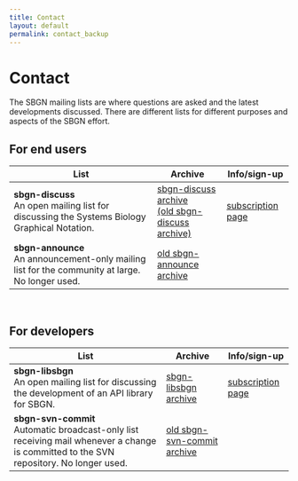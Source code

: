 ```yaml
---
title: Contact
layout: default
permalink: contact_backup
---
```


# Contact

The SBGN mailing lists are where questions are asked and the latest developments discussed. There are different lists for different purposes and aspects of the SBGN effort.

## For end users

 List | Archive | Info/sign-up
--|---|--
**sbgn-discuss** <br> An open mailing list for discussing the Systems Biology Graphical Notation.  | [sbgn-discuss archive](https://groups.google.com/forum/#!forum/sbgn-discuss) <br> [(old sbgn-discuss archive)](https://lists.caltech.edu/pipermail/sbgn-discuss/) | [subscription page](https://groups.google.com/forum/#!forum/sbgn-discuss)       
 **sbgn-announce** <br>  An announcement-only mailing list for the community at large. No longer used.                | [old sbgn-announce archive](http://sourceforge.net/mailarchive/forum.php?forum_name=sbgn-announce) |  

<br />

## For developers

| List   | Archive | Info/sign-up                                 |
|--|--|--|
| **sbgn-libsbgn** <br> An open mailing list for discussing the development of an API library for SBGN.                     | [sbgn-libsbgn archive](http://sourceforge.net/mailarchive/forum.php?forum_name=sbgn-libsbgn)       | [subscription page](https://lists.sourceforge.net/lists/listinfo/sbgn-libsbgn)    |
| **sbgn-svn-commit** <br> Automatic broadcast-only list receiving mail whenever a change is committed to the SVN repository. No longer used.  | [old sbgn-svn-commit archive](http://sourceforge.net/mailarchive/forum.php?forum_name=sbgn-svn-commit) |  |
